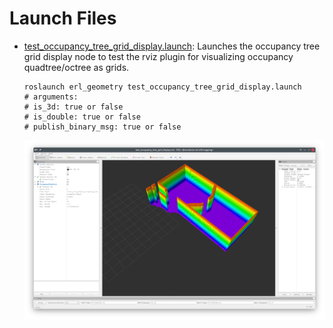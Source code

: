 # Launch Files

- [test_occupancy_tree_grid_display.launch](test_occupancy_tree_grid_display.launch): Launches the
  occupancy tree grid display node to test the rviz plugin for visualizing occupancy quadtree/octree
  as grids.
  ```shell
  roslaunch erl_geometry test_occupancy_tree_grid_display.launch
  # arguments:
  # is_3d: true or false
  # is_double: true or false
  # publish_binary_msg: true or false
  ```
  ![](assets/test_occupancy_tree_grid_display.png)
